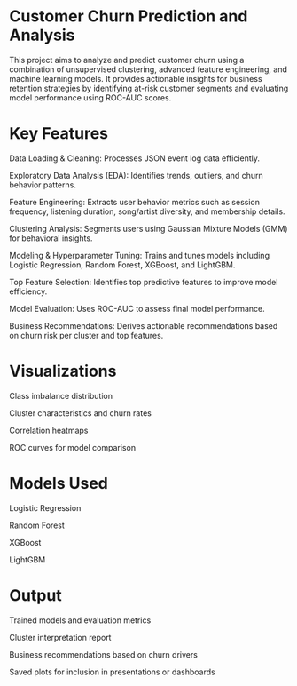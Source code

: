 # Customer Churn Prediction and Analysis
This project aims to analyze and predict customer churn using a combination of unsupervised clustering, advanced feature engineering, and machine learning models. It provides actionable insights for business retention strategies by identifying at-risk customer segments and evaluating model performance using ROC-AUC scores.

# Key Features
Data Loading & Cleaning: Processes JSON event log data efficiently.

Exploratory Data Analysis (EDA): Identifies trends, outliers, and churn behavior patterns.

Feature Engineering: Extracts user behavior metrics such as session frequency, listening duration, song/artist diversity, and membership details.

Clustering Analysis: Segments users using Gaussian Mixture Models (GMM) for behavioral insights.

Modeling & Hyperparameter Tuning: Trains and tunes models including Logistic Regression, Random Forest, XGBoost, and LightGBM.

Top Feature Selection: Identifies top predictive features to improve model efficiency.

Model Evaluation: Uses ROC-AUC to assess final model performance.

Business Recommendations: Derives actionable recommendations based on churn risk per cluster and top features.

# Visualizations
Class imbalance distribution

Cluster characteristics and churn rates

Correlation heatmaps

ROC curves for model comparison

# Models Used
Logistic Regression

Random Forest

XGBoost

LightGBM

# Output
Trained models and evaluation metrics

Cluster interpretation report

Business recommendations based on churn drivers

Saved plots for inclusion in presentations or dashboards
